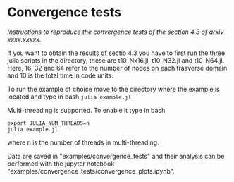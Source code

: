 # Convergence tests

*Instructions to reproduce the convergence tests of the section 4.3 of
arxiv xxxx.xxxxx.*

If you want to obtain the results of sectio 4.3 you have to first run
the three julia scripts in the directory, these are t10_Nx16.jl,
t10_N32.jl and t10_N64.jl. Here, 16, 32 and 64 refer to the number of
nodes on each trasverse domain and 10 is the total time in code
units.

To run the example of choice move to the directory where the example
is located and type in bash
``` julia example.jl ```

Multi-threading is supported. To enable it type in bash
```
export JULIA_NUM_THREADS=n
julia example.jl
```
where n is the number of threads in multi-threading.

Data are saved in "examples/convergence_tests" and their analysis can
be performed with the jupyter notebook
"examples/convergence_tests/convergence_plots.ipynb".
